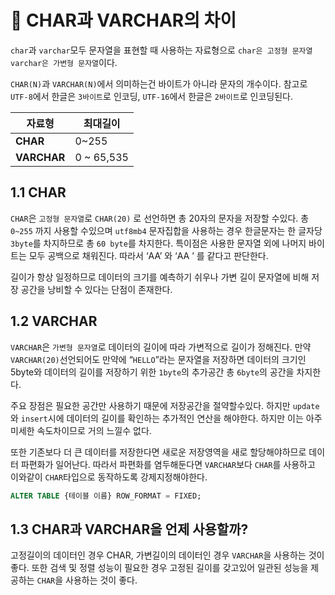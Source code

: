 
# 📌 CHAR과 VARCHAR의 차이

`char`과 `varchar`모두 문자열을 표현할 때 사용하는 자료형으로 `char은 고정형 문자열` `varchar은 가변형 문자열`이다.

`CHAR(N)`과 `VARCHAR(N)`에서 의미하는건 바이트가 아니라 문자의 개수이다. 참고로 `UTF-8`에서 한글은 `3바이트`로 인코딩, `UTF-16`에서 한글은 `2바이트`로 인코딩된다.

| 자료형 | 최대길이 |
| --- | --- |
| **CHAR** | 0~255 |
| **VARCHAR** | 0 ~ 65,535 |

## 1.1 CHAR

`CHAR`은 `고정형 문자열`로 `CHAR(20)` 로 선언하면 총 20자의 문자을 저장할 수있다.  총 `0~255` 까지 사용할 수있으며 `utf8mb4` 문자집합을 사용하는 경우 한글문자는 한 글자당 `3byte`를 차지하므로 총 `60 byte`를 차지한다.  특이점은 사용한 문자열 외에 나머지 바이트는 모두 공백으로 채워진다. 따라서 ‘AA’ 와 ‘AA ’ 를 같다고 판단한다.

길이가 항상 일정하므로 데이터의 크기를 예측하기 쉬우나 가변 길이 문자열에 비해 저장 공간을 낭비할 수 있다는 단점이 존재한다.

## 1.2 VARCHAR

`VARCHAR`은 `가변형 문자열`로 데이터의 길이에 따라 가변적으로 길이가 정해진다. 만약 `VARCHAR(20)`선언되어도  만약에 “`HELLO`”라는 문자열을 저장하면 데이터의 크기인 5byte와 데이터의 길이를 저장하기 위한 `1byte`의 추가공간 총 `6byte`의 공간을 차지한다.

주요 장점은 필요한 공간만 사용하기 때문에 저장공간을 절약할수있다. 하지만  `update`와 `insert`시에 데이터의 길이를 확인하는 추가적인 연산을 해야한다. 하지만 이는 아주 미세한 속도차이므로 거의 느낄수 없다.

또한 기존보다 더 큰 데이터를 저장한다면 새로운 저장영역을 새로 할당해야하므로 데이터 파편화가 일어난다. 따라서 파편화를 염두해둔다면 `VARCHAR`보다 `CHAR`를 사용하고 이와같이 `CHAR`타입으로 동작하도록 강제지정해야한다.

```sql
ALTER TABLE {테이블 이름} ROW_FORMAT = FIXED;
```

## 1.3 CHAR과 VARCHAR을 언제 사용할까?

고정길이의 데이터인 경우 CHAR, 가변길이의 데이터인 경우 `VARCHAR`을 사용하는 것이 좋다. 또한 검색 및 정렬 성능이 필요한 경우 고정된 길이를 갖고있어 일관된 성능을 제공하는 `CHAR`을 사용하는 것이 좋다.